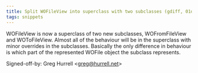```yaml
---
title: Split WOFileView into superclass with two subclasses (gdiff, 01d3ea9)
tags: snippets
---
```


WOFileView is now a superclass of two new subclasses, WOFromFileView and WOToFileView. Almost all of the behaviour will be in the superclass with minor overrides in the subclasses. Basically the only difference in behaviour is which part of the represented WOFile object the subclass represents.

Signed-off-by: Greg Hurrell &lt;greg@hurrell.net&gt;
